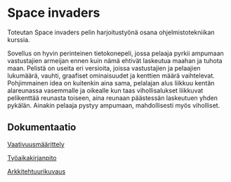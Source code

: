 # Space invaders

Toteutan Space invaders pelin harjoitustyönä osana ohjelmistotekniikan kurssia. 

Sovellus on hyvin perinteinen tietokonepeli, jossa pelaaja pyrkii ampumaan vastustajien armeijan ennen kuin nämä ehtivät laskeutua maahan ja tuhota maan. Pelistä on useita eri versioita, joissa vastustajien ja pelaajien lukumäärä, vauhti, graafiset ominaisuudet ja kenttien määrä vaihtelevat. Pohjimmainen idea on kuitenkin aina sama, pelalajan alus liikkuu kentän alareunassa vasemmalle ja oikealle kun taas vihollisalukset liikkuvat pelikenttää reunasta toiseen, aina reunaan päästessän laskeutuen yhden pykälän. Ainakin pelaaja pystyy ampumaan, mahdollisesti myös viholliset.

## Dokumentaatio

 [Vaativuusmäärittely](https://github.com/kivik-beep/ot-harjoitustyo/blob/main/vaativuusmaarittely.md)
 
 [Työaikakirjanpito](https://github.com/kivik-beep/ot-harjoitustyo/blob/main/tuntikirjanpito.md)
 
 [Arkkitehtuurikuvaus](https://github.com/kivik-beep/ot-harjoitustyo/blob/main/dokumentaatio/arkkitehtuuri.md)



